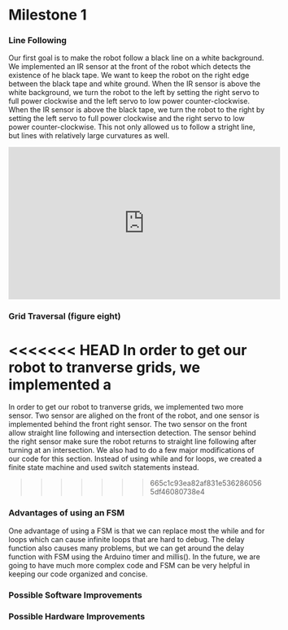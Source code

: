 # Milestone 1

### Line Following
Our first goal is to make the robot follow a black line on a white background. We implemented an IR sensor at the front of the robot which detects the existence of he black tape. We want to keep the robot on the right edge between the black tape and white ground. When the IR sensor is above the white background, we turn the robot to the left by setting the right servo to full power clockwise and the left servo to low power counter-clockwise. When the IR sensor is above the black tape, we turn the robot to the right by setting the left servo to full power clockwise and the right servo to low power counter-clockwise. This not only allowed us to follow a stright line, but lines with relatively large curvatures as well.
<div style="text-align: center">
<iframe width="534" height="300" src="https://www.youtube.com/embed/kUykOyhvOOE" frameborder="0" allowfullscreen></iframe>
</div>


### Grid Traversal (figure eight)
<<<<<<< HEAD
In order to get our robot to tranverse grids, we implemented a
=======
In order to get our robot to tranverse grids, we implemented two more sensor. Two sensor are alighed on the front of the robot, and one sensor is implemented behind the front right sensor. The two sensor on the front allow straight line following and intersection detection. The sensor behind the right sensor make sure the robot returns to straight line following after turning at an intersection. We also had to do a few major modifications of our code for this section. Instead of using while and for loops, we created a finite state machine and used switch statements instead. 
>>>>>>> 665c1c93ea82af831e5362860565df46080738e4

### Advantages of using an FSM
One advantage of using a FSM is that we can replace most the while and for loops which can cause infinite loops that are hard to debug. The delay function also causes many problems, but we can get around the delay function with FSM using the Arduino timer and millis(). In the future, we are going to have much more complex code and FSM can be very helpful in keeping our code organized and concise.

### Possible Software Improvements


### Possible Hardware Improvements
